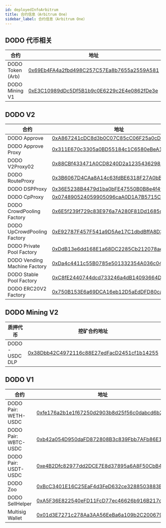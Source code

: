 ```yaml
---
id: deployedInfoArbitrum
title: 合约信息（Arbitrum One）
sidebar_label: 合约信息（Arbitrum One）
---
```


## DODO 代币相关

| 合约                      | 地址                                                                                                                  |
| ------------------------- | ---------------------------------------------------------------------------------------------------------------------|
| DODO Token (Arb)          | [0x69Eb4FA4a2fbd498C257C57Ea8b7655a2559A581](https://arbiscan.io/address/0x69Eb4FA4a2fbd498C257C57Ea8b7655a2559A581) |
| DODO Mining V1            | [0xE3C10989dDc5Df5B1b9c0E6229c2E4e0862fDe3e](https://arbiscan.io/address/0xE3C10989dDc5Df5B1b9c0E6229c2E4e0862fDe3e) |


## DODO V2

| 合约                           | 地址                                                                                                                  |
| ------------------------------ | -------------------------------------------------------------------------------------------------------------------- |
| DODO Approve                   | [0xA867241cDC8d3b0C07C85cC06F25a0cD3b5474d8](https://arbiscan.io/address/0xA867241cDC8d3b0C07C85cC06F25a0cD3b5474d8) |
| DODO Approve Proxy             | [0x311E670c3305a0BD55184c1C6580eBeA1FA611F0](https://arbiscan.io/address/0x311E670c3305a0BD55184c1C6580eBeA1FA611F0) |
| DODO V2Proxy02                 | [0x88CBf433471A0CD8240D2a12354362988b4593E5](https://arbiscan.io/address/0x88CBf433471A0CD8240D2a12354362988b4593E5) |
| DODO RouteProxy                | [0x3B6067D4CAa8A14c63fdBE6318F27A0bBc9F9237](https://arbiscan.io/address/0x3B6067D4CAa8A14c63fdBE6318F27A0bBc9F9237) |
| DODO DSPProxy                  | [0x36E5238B4479d1ba0bFE47550B0B8e4f4f500EAA](https://arbiscan.io/address/0x36E5238B4479d1ba0bFE47550B0B8e4f4f500EAA) |
| DODO CpProxy                   | [0x074890524059905096caA0D1A7B5715C6203c155](https://arbiscan.io/address/0x074890524059905096caA0D1A7B5715C6203c155) |
| DODO CrowdPooling Factory      | [0x6E5f239f729c83E976a7A280F81Dd1685dd89218](https://arbiscan.io/address/0x6E5f239f729c83E976a7A280F81Dd1685dd89218) |
| DODO UpCrowdPooling Factory    | [0xE92787F457F541a9D5Ae17C1dbdBffA8D3BA3C25](https://arbiscan.io/address/0xE92787F457F541a9D5Ae17C1dbdBffA8D3BA3C25) |
| DODO Private Pool Factory      | [0xDdB13e6dd168E1a68DC2285Cb212078ae10394A9](https://arbiscan.io/address/0xDdB13e6dd168E1a68DC2285Cb212078ae10394A9) |
| DODO Vending Machine Factory   | [0xDa4c4411c55B0785e501332354A036c04833B72b](https://arbiscan.io/address/0xDa4c4411c55B0785e501332354A036c04833B72b) |
| DODO Stable Pool Factory       | [0xC8fE2440744dcd733246a4dB14093664DEFD5A53](https://arbiscan.io/address/0xC8fE2440744dcd733246a4dB14093664DEFD5A53) |
| DODO ERC20V2 Factory           | [0x750B153E6a69DCA16eb12D5aEdDFD80ca3f10d1C](https://arbiscan.io/address/0x750B153E6a69DCA16eb12D5aEdDFD80ca3f10d1C) |

## DODO Mining V2

| 质押代币                        | 挖矿合约地址                                                                                                           |
| ------------------------------ | ---------------------------------------------------------------------------------------------------------------------|
| DODO - USDC DLP                | [0x38Dbb42C4972116c88E27edFacD2451cf1b14255](https://arbiscan.io/address/0x38Dbb42C4972116c88E27edFacD2451cf1b14255) |

## DODO V1

| 合约                            | 地址                                                                                                                 |
| ------------------------------ | -------------------------------------------------------------------------------------------------------------------- |
| DODO Pair: WETH-USDC           | [0xfe176a2b1e1f67250d2903b8d25f56c0dabcd6b2](https://arbiscan.io/address/0xfe176a2b1e1f67250d2903b8d25f56c0dabcd6b2) |
| DODO Pair: WBTC-USDC           | [0xb42a054D950daFD872808B3c839Fbb7AFb86E14C](https://arbiscan.io/address/0xb42a054D950daFD872808B3c839Fbb7AFb86E14C) |
| DODO Pair: USDT-USDC           | [0xe4B2Dfc82977dd2DCE7E8d37895a6A8F50CbB4fB](https://arbiscan.io/address/0xe4B2Dfc82977dd2DCE7E8d37895a6A8F50CbB4fB) |
| DODO Zoo                       | [0xBcC3401E16C25EaF4d3FeD632ce3288503883B1f](https://arbiscan.io/address/0xBcC3401E16C25EaF4d3FeD632ce3288503883B1f) |
| DODO SellHelper                | [0xA5F36E822540eFD11FcD77ec46626b916B217c3e](https://arbiscan.io/address/0xA5F36E822540eFD11FcD77ec46626b916B217c3e) |
| Multisig Wallet                | [0x01d3E7271c278Aa3AA56EeBa6a109b2C200679fA](https://arbiscan.io/address/0x01d3E7271c278Aa3AA56EeBa6a109b2C200679fA) |

